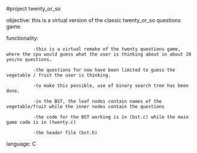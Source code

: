#project twenty_or_so

objective: this is a virtual version of the classic twenty_or_so questions game.

functionality:
              
              -this is a virtual remake of the twenty questions game, where the cpu would guess what the user is thinking about in about 20 yes/no questions.

              -the questions for now have been limited to guess the vegetable / fruit the user is thinking.
             
              -to make this possible, use of binary search tree has been done.
              
              -in the BST, the leaf nodes contain names of the vegetable/fruit while the inner nodes contain the questions
              
              -the code for the BST working is in (bst.c) while the main game code is in (twenty.c)
              
              -the header file (bst.h)


language: C
